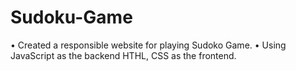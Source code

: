 # Sudoku-Game
• Created a responsible website for playing Sudoko Game.
• Using JavaScript as the backend HTHL, CSS as the frontend.

